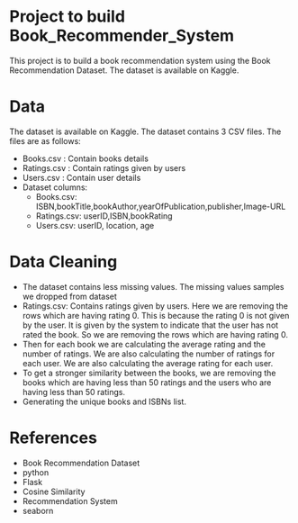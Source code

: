 # Project to build Book_Recommender_System
This project is to build a book recommendation system using the Book Recommendation Dataset. The dataset is available on Kaggle.

# Data

The dataset is available on Kaggle. The dataset contains 3 CSV files. The files are as follows: 

* Books.csv : Contain books details
* Ratings.csv : Contain ratings given by users
* Users.csv : Contain user details
* Dataset columns:
  * Books.csv: ISBN,bookTitle,bookAuthor,yearOfPublication,publisher,Image-URL
  * Ratings.csv: userID,ISBN,bookRating
  * Users.csv: userID, location, age


# Data Cleaning

* The dataset contains less missing values. The missing values samples we dropped from dataset
* Ratings.csv: Contains ratings given by users. Here we are removing the rows which are having rating 0. This is because the rating 0 is not given by the       user. It is given by the system to indicate that the user has not rated the book. So we are removing the rows which are having rating 0.
* Then for each book we are calculating the average rating and the number of ratings. We are also calculating the number of ratings for each user. We are       also calculating the average rating for each user.
* To get a stronger similarity between the books, we are removing the books which are having less than 50 ratings and the users who are having less than 50     ratings.
* Generating the unique books and ISBNs list.



# References 

* Book Recommendation Dataset
* python
* Flask
* Cosine Similarity
* Recommendation System
* seaborn
